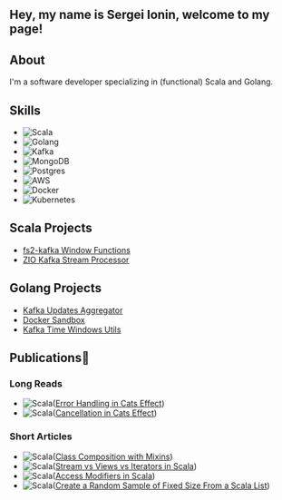 ## Hey, my name is Sergei Ionin, welcome to my page!
## About
I'm a software developer specializing in (functional) Scala and Golang. 

## Skills
- ![Scala](https://img.shields.io/badge/Scala-Programming-red)
- ![Golang](https://img.shields.io/badge/Golang-Programming-blue)
- ![Kafka](https://img.shields.io/badge/Kafka-MessageBroker-black)
- ![MongoDB](https://img.shields.io/badge/MongoDB-Database-green)
- ![Postgres](https://img.shields.io/badge/Postgres-Database-green)
- ![AWS](https://img.shields.io/badge/AWS-Cloud-yellow)
- ![Docker](https://img.shields.io/badge/Docker-Containerization-blue)
- ![Kubernetes](https://img.shields.io/badge/Kubernetes-Containerization-blue)

## Scala Projects
- [fs2-kafka Window Functions](https://github.com/SergeiIonin/fs2-kafka-window-functions)
- [ZIO Kafka Stream Processor](https://github.com/SergeiIonin/ZioKafkaStreamProcessor_sionin/tree/master)

## Golang Projects
- [Kafka Updates Aggregator](https://github.com/SergeiIonin/kafka_updates_aggregator)
- [Docker Sandbox](https://github.com/SergeiIonin/docker_sandbox)
- [Kafka Time Windows Utils](https://github.com/SergeiIonin/golang_kafka_window_utils)

## Publications📖
### Long Reads
 - ![Scala](https://img.shields.io/badge/Scala-red)([Error Handling in Cats Effect](https://www.baeldung.com/scala/cats-effect-error-handling))
 - ![Scala](https://img.shields.io/badge/Scala-red)([Cancellation in Cats Effect](https://www.baeldung.com/scala/cats-effect-cancellation))
### Short Articles
 - ![Scala](https://img.shields.io/badge/Scala-red)([Class Composition with Mixins](https://www.baeldung.com/scala/class-composition-mixins))
 - ![Scala](https://img.shields.io/badge/Scala-red)([Stream vs Views vs Iterators in Scala](https://www.baeldung.com/scala/stream-vs-views-vs-iterators))
 - ![Scala](https://img.shields.io/badge/Scala-red)([Access Modifiers in Scala](https://www.baeldung.com/scala/access-modifiers))
 - ![Scala](https://img.shields.io/badge/Scala-red)([Create a Random Sample of Fixed Size From a Scala List](https://www.baeldung.com/scala/list-uniform-sample))

<!--
**SergeiIonin/SergeiIonin** is a ✨ _special_ ✨ repository because its `README.md` (this file) appears on your GitHub profile.

Here are some ideas to get you started:

- 🔭 I’m currently working on ...
- 🌱 I’m currently learning ...
- 👯 I’m looking to collaborate on ...
- 🤔 I’m looking for help with ...
- 💬 Ask me about ...
- 📫 How to reach me: ...
- 😄 Pronouns: ...
- ⚡ Fun fact: ...
-->
